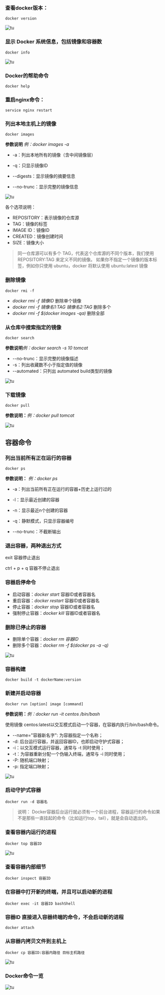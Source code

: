 ### 查看docker版本：
```
docker version
```
![tu](./img/35.png)

### 显示 Docker 系统信息，包括镜像和容器数
```
docker info
```
![tu](./img/36.png)

### Docker的帮助命令
```
docker help
```

### 重启nginx命令：
```
service nginx restart
```


### 列出本地主机上的镜像
```
docker images
```
**参数说明** _例：docker images -a_
* -a：列出本地所有的镜像（含中间镜像层）

* -q：只显示镜像ID

* --digests：显示镜像的摘要信息

* --no-trunc：显示完整的镜像信息


![tu](./img/37.png)

各个选项说明：
- REPOSITORY：表示镜像的仓库源
- TAG：镜像的标签
- IMAGE ID：镜像ID
- CREATED：镜像创建时间
- SIZE：镜像大小

> 同一仓库源可以有多个 TAG，代表这个仓库源的不同个版本，我们使用 REPOSITORY:TAG 来定义不同的镜像。 如果你不指定一个镜像的版本标签，例如你只使用 ubuntu，docker 将默认使用 ubuntu:latest 镜像

### 删除镜像
```
docker rmi -f
```

* _docker rmi -f 镜像ID_ 删除单个镜像
* _docker rmi -f 镜像名1:TAG 镜像名2:TAG_ 删除多个
* _docker rmi -f $(docker images -qa)_ 删除全部


### 从仓库中搜索指定的镜像
```
docker search 
```
**参数说明**_例：docker search -s 10 tomcat_

* --no-trunc：显示完整的镜像描述
* -s：列出收藏数不小于指定值的镜像
* --automated：只列出 automated build类型的镜像

![tu](./img/38.png)


### 下载镜像
```
docker pull
```
**参数说明：**_例：docker pull tomcat_

![tu](./img/39.png)


## 容器命令

### 列出当前所有正在运行的容器
```
docker ps
```
**参数说明：** _例：docker ps_

* -a：列出当前所有正在运行的容器+历史上运行过的

* -l：显示最近创建的容器

* -n：显示最近n个创建的容器

* -q：静默模式，只显示容器编号

* --no-trunc：不截断输出

### 退出容器，两种退出方式

exit 容器停止退出

ctrl + p + q 容器不停止退出


### 容器启停命令

* 启动容器：_docker start_ 容器ID或者容器名
* 重启容器：_docker restart_ 容器ID或者容器名
* 停止容器：_docker stop_ 容器ID或者容器名
* 强制停止容器：_docker kill_ 容器ID或者容器名

### 删除已停止的容器

* 删除单个容器：_docker rm 容器ID_
* 删除多个容器：_docker rm -f $(docker ps -a -q)_

![tu](./img/40.png)


### 容器构建
```
docker build -t dockerName:version
```


### 新建并启动容器
```
docker run [option] image [command]
```
**参数说明：**_例：docker run -it centos /bin/bash_

使用镜像 centos:latest以交互模式启动一个容器，在容器内执行/bin/bash命令。

* --name="容器新名字": 为容器指定一个名称；
* -d: 后台运行容器，并返回容器ID，也即启动守护式容器；
* -i：以交互模式运行容器，通常与 -t 同时使用；
* -t：为容器重新分配一个伪输入终端，通常与 -i 同时使用；
* -P: 随机端口映射；
* -p: 指定端口映射；

![tu](./img/29.png)

### 启动守护式容器

```
docker run -d 容器名
```
> 说明： Docker容器后台运行就必须有一个前台进程，容器运行的命令如果不是那些一直挂起的命令（比如运行top，tail），就是会自动退出的。

### 查看容器内运行的进程

```
docker top 容器ID
```
![tu](./img/41.png)


### 查看容器内部细节
```
docker inspect 容器ID
```

### 在容器中打开新的终端，并且可以启动新的进程
```
docker exec -it 容器ID bashShell
```

### 容器ID 直接进入容器终端的命令，不会启动新的进程
```
docker attach
```


### 从容器内拷贝文件到主机上
```
docker cp 容器ID:容器内路径 目标主机路径
```

![tu](./img/42.png)

### Docker命令一览

![tu](./img/43.png)